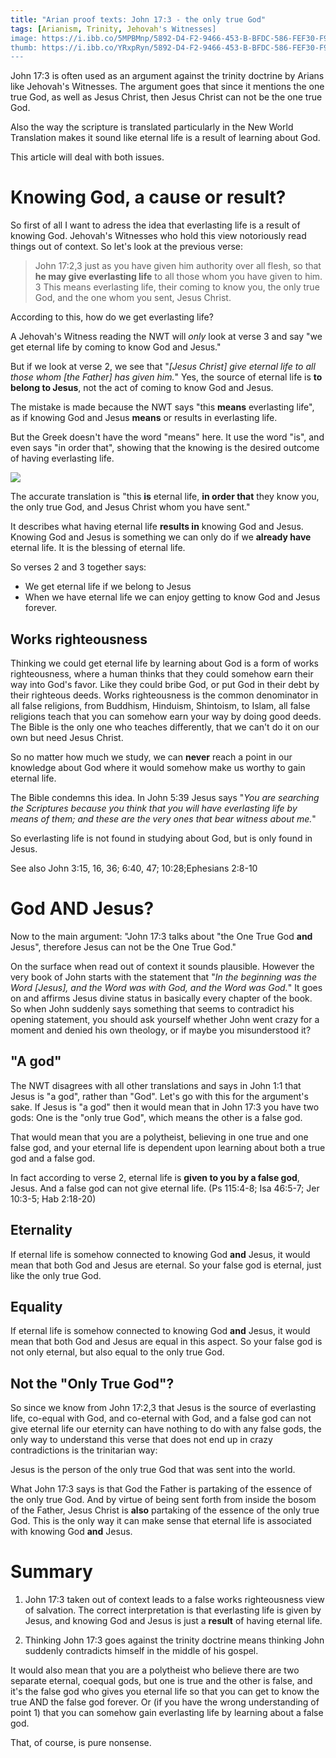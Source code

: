 ```yaml
---
title: "Arian proof texts: John 17:3 - the only true God"
tags: [Arianism, Trinity, Jehovah's Witnesses]
image: https://i.ibb.co/5MPBMnp/5892-D4-F2-9466-453-B-BFDC-586-FEF30-F91-D.jpg
thumb: https://i.ibb.co/YRxpRyn/5892-D4-F2-9466-453-B-BFDC-586-FEF30-F91-D.jpg
---
```


John 17:3 is often used as an argument against the trinity doctrine by Arians like Jehovah's Witnesses. The argument goes that since it mentions the one true God, as well as Jesus Christ, then Jesus Christ can not be the one true God. 

Also the way the scripture is translated particularly in the New World Translation makes it sound like eternal life is a result of learning about God.

This article will deal with both issues.

# Knowing God, a cause or result?

So first of all I want to adress the idea that everlasting life is a result of knowing God. Jehovah's Witnesses who hold this view notoriously read things out of context. So let's look at the previous verse:

> John 17:2,3 just as you have given him authority over all flesh, so that **he may give everlasting life** to all those whom you have given to him. 3 This means everlasting life, their coming to know you, the only true God, and the one whom you sent, Jesus Christ.

According to this, how do we get everlasting life?

A Jehovah's Witness reading the NWT will *only* look at verse 3 and say "we get eternal life by coming to know God and Jesus."

But if we look at verse 2, we see that "*[Jesus Christ] give eternal life to all those whom [the Father] has given him.*" Yes, the source of eternal life is **to belong to Jesus**, not the act of coming to know God and Jesus.

The mistake is made because the NWT says "this **means** everlasting life", as if knowing God and Jesus **means** or results in everlasting life. 

But the Greek doesn't have the word "means" here. It use the word "is", and even says "in order that", showing that the knowing is the desired outcome of having everlasting life. 

[![](https://i.ibb.co/YRK5jBT/8654-F071-D8-C3-42-DC-93-B9-F5-E54-DA069-EF.jpg)](https://ibb.co/Bz7hs2K)

The accurate translation is "this **is** eternal life, **in order that** they know you, the only true God, and Jesus Christ whom you have sent."

It describes what having eternal life  **results in** knowing God and Jesus. Knowing God and Jesus is something we can only do if we **already have** eternal life. It is the blessing of eternal life.

So verses 2 and 3 together says:

- We get eternal life if we belong to Jesus
- When we have eternal life we can enjoy getting to know God and Jesus forever.

## Works righteousness

Thinking we could get eternal life by learning about God is a form of works righteousness, where a human thinks that they could somehow earn their way into God's favor. Like they could bribe God, or put God in their debt by their righteous deeds. Works righteousness is the common denominator in all false religions, from Buddhism, Hinduism, Shintoism, to Islam, all false religions teach that you can somehow earn your way by doing good deeds. The Bible is the only one who teaches differently, that we can't do it on our own but need Jesus Christ.

So no matter how much we study, we can **never** reach a point in our knowledge about God where it would somehow make us worthy to gain eternal life.

The Bible condemns this idea. In John 5:39 Jesus says "*You are searching the Scriptures because you think that you will have everlasting life by means of them; and these are the very ones that bear witness about me.*" 

So everlasting life is not found in studying about God, but is only found in Jesus. 

See also John 3:15, 16, 36; 6:40, 47; 10:28;Ephesians 2:8-10 

# God AND Jesus?

Now to the main argument: "John 17:3 talks about "the One True God **and** Jesus", therefore Jesus can not be the One True God."

On the surface when read out of context it sounds plausible. However the very book of John starts with the statement that "*In the beginning was the Word [Jesus], and the Word was with God, and the Word was God.*" It goes on and affirms Jesus divine status in basically every chapter of the book. So when John suddenly says something that seems to contradict his opening statement, you should ask yourself whether John went crazy for a moment and denied his own theology, or if maybe you misunderstood it?

## "A god"

The NWT disagrees with all other translations and says in John 1:1 that Jesus is "a god", rather than "God". Let's go with this for the argument's sake. If Jesus is "a god" then it would mean that in John 17:3 you have two gods: One is the "only true God", which means the other is a false god.

That would mean that you are a polytheist, believing in one true and one false god, and your eternal life is dependent upon learning about both a true god and a false god. 

In fact according to verse 2, eternal life is **given to you by a false god**, Jesus. And a false god can not give eternal life. (Ps 115:4-8; Isa 46:5-7; Jer 10:3-5; Hab 2:18-20)

## Eternality

If eternal life is somehow connected to knowing God **and** Jesus, it would mean that both God and Jesus are eternal. So your false god is eternal, just like the only true God.

## Equality

If eternal life is somehow connected to knowing God **and** Jesus, it would mean that both God and Jesus are equal in this aspect. So your false god is not only eternal, but also equal to the only true God.

## Not the "Only True God"?

So since we know from John 17:2,3 that Jesus is the source of everlasting life, co-equal with God, and co-eternal with God, and a false god can not give eternal life our eternity can have nothing to do with any false gods, the only way to understand this verse that does not end up in crazy contradictions is the trinitarian way:

Jesus is the person of the only true God that was sent into the world. 

What John 17:3 says is that God the Father is partaking of the essence of the only true God. And by virtue of being sent forth from inside the bosom of the Father, Jesus Christ is **also** partaking of the essence of the only true God. This is the only way it can make sense that eternal life is associated with knowing God **and** Jesus.

# Summary

1) John 17:3 taken out of context leads to a false works righteousness view of salvation. The correct interpretation is that everlasting life is given by Jesus, and knowing God and Jesus is just a **result** of having eternal life.

2) Thinking John 17:3 goes against the trinity doctrine means thinking John suddenly contradicts himself in the middle of his gospel. 

It would also mean that you are a polytheist who believe there are two separate eternal, coequal gods, but one is true and the other is false, and it's the false god who gives you eternal life so that you can get to know the true AND the false god forever. Or (if you have the wrong understanding of point 1) that you can somehow gain everlasting life by learning about a false god.

That, of course, is pure nonsense.